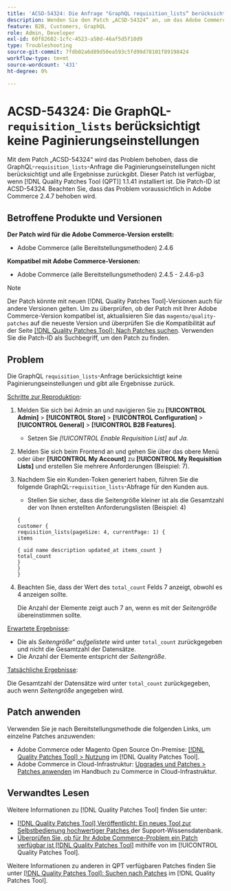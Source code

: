 ```yaml
---
title: 'ACSD-54324: Die Anfrage "GraphQL requisition_lists“ berücksichtigt keine Paginierungseinstellungen'
description: Wenden Sie den Patch „ACSD-54324“ an, um das Adobe Commerce-Problem zu beheben, bei dem die GraphQL-Anfrage „requirement_lists“ die Paginierungseinstellungen nicht berücksichtigt und alle Ergebnisse zurückgibt.
feature: B2B, Customers, GraphQL
role: Admin, Developer
exl-id: 60f82602-1cfc-4523-a50d-46af5d5f10d9
type: Troubleshooting
source-git-commit: 7fdb02a6d89d50ea593c5fd99d78101f89198424
workflow-type: tm+mt
source-wordcount: '431'
ht-degree: 0%

---
```


# ACSD-54324: Die GraphQL-`requisition_lists` berücksichtigt keine Paginierungseinstellungen

Mit dem Patch „ACSD-54324“ wird das Problem behoben, dass die GraphQL-`requisition_lists`-Anfrage die Paginierungseinstellungen nicht berücksichtigt und alle Ergebnisse zurückgibt. Dieser Patch ist verfügbar, wenn [!DNL Quality Patches Tool (QPT)] 1.1.41 installiert ist. Die Patch-ID ist ACSD-54324. Beachten Sie, dass das Problem voraussichtlich in Adobe Commerce 2.4.7 behoben wird.

## Betroffene Produkte und Versionen

**Der Patch wird für die Adobe Commerce-Version erstellt:**

* Adobe Commerce (alle Bereitstellungsmethoden) 2.4.6

**Kompatibel mit Adobe Commerce-Versionen:**

* Adobe Commerce (alle Bereitstellungsmethoden) 2.4.5 - 2.4.6-p3

>[!NOTE]
>
>Der Patch könnte mit neuen [!DNL Quality Patches Tool]-Versionen auch für andere Versionen gelten. Um zu überprüfen, ob der Patch mit Ihrer Adobe Commerce-Version kompatibel ist, aktualisieren Sie das `magento/quality-patches` auf die neueste Version und überprüfen Sie die Kompatibilität auf der Seite [[!DNL Quality Patches Tool]: Nach Patches suchen](https://experienceleague.adobe.com/tools/commerce-quality-patches/index.html?lang=de). Verwenden Sie die Patch-ID als Suchbegriff, um den Patch zu finden.

## Problem

Die GraphQL `requisition_lists`-Anfrage berücksichtigt keine Paginierungseinstellungen und gibt alle Ergebnisse zurück.

<u>Schritte zur Reproduktion</u>:

1. Melden Sie sich bei Admin an und navigieren Sie zu **[!UICONTROL Admin]** > **[!UICONTROL Store]** > **[!UICONTROL Configuration]** > **[!UICONTROL General]** > **[!UICONTROL B2B Features]**.

   * Setzen Sie *[!UICONTROL Enable Requisition List]* auf *Ja*.

1. Melden Sie sich beim Frontend an und gehen Sie über das obere Menü oder über **[!UICONTROL My Account]** zu **[!UICONTROL My Requisition Lists]** und erstellen Sie mehrere Anforderungen (Beispiel: 7).
1. Nachdem Sie ein Kunden-Token generiert haben, führen Sie die folgende GraphQL-`requisition_lists`-Abfrage für den Kunden aus.

   * Stellen Sie sicher, dass die Seitengröße kleiner ist als die Gesamtzahl der von Ihnen erstellten Anforderungslisten (Beispiel: 4)

   ```
   {
   customer {
   requisition_lists(pageSize: 4, currentPage: 1) {
   items
   
   { uid name description updated_at items_count }
   total_count
   }
   }
   }
   ```

1. Beachten Sie, dass der Wert des `total_count` Felds 7 anzeigt, obwohl es 4 anzeigen sollte.

   Die Anzahl der Elemente zeigt auch 7 an, wenn es mit der *Seitengröße* übereinstimmen sollte.

<u>Erwartete Ergebnisse</u>:

* Die als *Seitengröße“ aufgelistete* wird unter `total_count` zurückgegeben und nicht die Gesamtzahl der Datensätze.
* Die Anzahl der Elemente entspricht der *Seitengröße*.

<u>Tatsächliche Ergebnisse</u>:

Die Gesamtzahl der Datensätze wird unter `total_count` zurückgegeben, auch wenn *Seitengröße* angegeben wird.

## Patch anwenden

Verwenden Sie je nach Bereitstellungsmethode die folgenden Links, um einzelne Patches anzuwenden:

* Adobe Commerce oder Magento Open Source On-Premise: [[!DNL Quality Patches Tool] > Nutzung](/help/tools/quality-patches-tool/usage.md) im [!DNL Quality Patches Tool].
* Adobe Commerce in Cloud-Infrastruktur: [Upgrades und Patches > Patches anwenden](https://experienceleague.adobe.com/docs/commerce-cloud-service/user-guide/develop/upgrade/apply-patches.html?lang=de) im Handbuch zu Commerce in Cloud-Infrastruktur.

## Verwandtes Lesen

Weitere Informationen zu [!DNL Quality Patches Tool] finden Sie unter:

* [[!DNL Quality Patches Tool] Veröffentlicht: Ein neues Tool zur Selbstbedienung hochwertiger Patches ](https://experienceleague.adobe.com/de/docs/commerce-operations/tools/quality-patches-tool/quality-patches-tool-to-self-serve-quality-patches) der Support-Wissensdatenbank.
* [Überprüfen Sie, ob für Ihr Adobe Commerce-Problem ein Patch verfügbar ist [!DNL Quality Patches Tool]](/help/tools/quality-patches-tool/patches-available-in-qpt/check-patch-for-magento-issue-with-magento-quality-patches.md) mithilfe von im [!UICONTROL Quality Patches Tool].


Weitere Informationen zu anderen in QPT verfügbaren Patches finden Sie unter [[!DNL Quality Patches Tool]: Suchen nach Patches](https://experienceleague.adobe.com/tools/commerce-quality-patches/index.html?lang=de) im [!DNL Quality Patches Tool].
